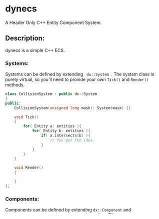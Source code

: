 # dynecs
A Header Only C++ Entity Component System.

## Description:

dynecs is a simple C++ ECS.

### Systems:

Systems can be defined by extending <code> dx::System </code>. The system class is purely virtual, so you'll need to provide your own <code>Tick()</code> and <code>Render()</code> methods.

```c++
class CollisionSystem : public dx::System
{
public:
	CollisionSystem(unsigned long mask): System(mask) {}

	void Tick()
	{
		for( Entity a: entities ){
			for( Entity b: entities ){
				if( a.intersects(b) ){
					// You get the idea.
				}
			}
		}
	}

	void Render()
	{

	}
};
```

### Components:

Components can be defined by extending <code>dx::Component</code> and <code>dx::ComponentGenerator</code> to generate unique class ID's:

```c++
class Input: public Component, public dx::ComponentGenerator<Input>
{
	public:
		int direction;
		int mouseX;
		int mouseY;
};
```

### Entities:

Entities can be defined by extending <code> dx::Entity </code>. By implementing a virtual <code>Init()</code> method, you're supplied with a const world reference. This method is called by the world once you've created an entity via: <code>world.CreateEntity<YourEntity>()</code> With this, you add the components that this entity should be comprised of: 

```c++
class Player: public dx::Entity
{
	public:		
		void Init(const World& world){
			world.AddComponent< dx::Input >(this);
			world.AddComponent< dx::Sprite >(this);
			world.AddComponent< dx::Physics >(this);
			world.AddComponent< dx::Health >(this);
			world.AddComponent< dx::Collider >(this);
			world.AddComponent< dx::Motion >(this);
		}
};
```
### World API:

#### std::shared_ptr<Entity> CreateEntity()

Returns a shared pointer to an entity that gets stored into the world's entity list. 

#### std::shared_ptr<E> CreateEntity()

Returns a shared pointer to a <strong>derived</strong> entity that gets stored into the world's entity array.

#### void QueueSystem<S>(unsigned long mask)
	
Queues a <strong>derived</strong> system into the world's system array, only operating on future entities that have the same mask as the supplied mask. The order in which systems are queued is important. For instance, you wouldn't queue a RenderSystem before an InputSystem.

#### bool HasComponent<C>(const std::shared_ptr<Entity> &e)
	
Determines if the supplied entity contains the supplied component.

#### std::shared_ptr<C> AddComponent(const std::shared_ptr<Entity> &e)

Adds the supplied component to the supplied entity if it doesn't already contain it. In adding a component, it may now match an existing system's mask. If this is true, the entity will be placed into that system's list of entities for future operation.

#### void RemoveComponent<C>(const std::shared_ptr<Entity> &e)
	
Removes the supplied component from the supplied entity if it contains it. In removing a component, it may no longder match an existing system's mask. If this is true, the entity will be removed from that system's list of entities.


#### std::shared_ptr<C> GetComponent(const std::shared_ptr<Entity> &e)
	
Returns a shared pointer to the supplied component for the supplied entity if this entity contains this component. Otherwise, returning null.
